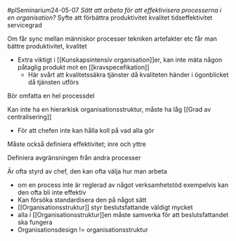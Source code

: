 #plSeminarium24-05-07
*Sätt att arbeta för att effektivisera processerna i en organisation?*
Syfte att förbättra produktivitet kvalitet tidseffektivitet servicegrad

Om får sync mellan människor processer tekniken artefakter etc får man bättre produktivitet, kvalitet
- Extra viktigt i [[Kunskapsintensiv organisation]]er, kan inte mäta någon påtaglig produkt mot en [[kravspecefikation]]
	- Här svårt att kvalitetssäkra tjänster då kvaliteten händer i ögonblicket då tjänsten utförs

Bör omfatta en hel processdel

Kan inte ha en hierarkisk organisationsstruktur, måste ha låg [[Grad av centralisering]]
- För att chefen inte kan hålla koll på vad alla gör

Måste också definiera effektivitet; inre och yttre

Definiera avgränsningen från andra processer 


Är ofta styrd av chef, den kan ofta välja hur man arbeta
- om en process inte är reglerad av något verksamhetstöd exempelvis kan den ofta bli inte effektiv
- Kan försöka standardisera den på något sätt
- [[Organisationsstruktur]] styr beslutsfattande väldigt mycket
- alla i [[Organisationsstruktur]]en måste samverka för att beslutsfattandet ska fungera
- Organisationsdesign != organisationsstruktur

